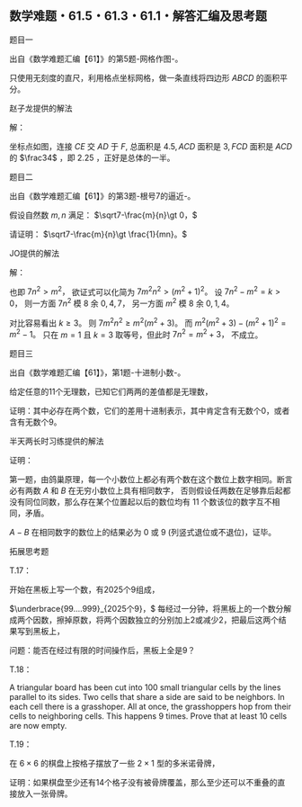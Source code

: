## 数学难题・61.5・61.3・61.1・解答汇编及思考题

题目一

出自《数学难题汇编【61】》的第5题-网格作图-。

只使用无刻度的直尺，利用格点坐标网格，做一条直线将四边形 $ABCD$ 的面积平分。

赵子龙提供的解法

解：

坐标点如图，连接 $CE$ 交 $AD$ 于 $F,$ 总面积是 $4.5,ACD$ 面积是 $3,FCD$ 面积是 $ACD$ 的 $\frac34$ ，即 $2.25$ ，正好是总体的一半。

题目二

出自《数学难题汇编【61】》的第3题-根号7的逼近-。

假设自然数 $m,n$ 满足： $\sqrt7-\frac{m}{n}\gt 0，$

请证明： $\sqrt7-\frac{m}{n}\gt \frac{1}{mn}。$

JO提供的解法

解：

也即 $7n^2\gt m^2，$ 欲证式可以化简为 $7m^2n^2\gt (m^2+1)^2。$ 设 $7n^2-m^2=k\gt0，$ 则一方面 $7n^2$ 模 $8$ 余 $0,4,7，$ 另一方面 $m^2$ 模 $8$ 余 $0,1,4。$ 

对比容易看出 $k\ge3。$ 则 $7m^2n^2\ge m^2(m^2+3)。$ 而 $m^2(m^2+3)-(m^2+1)^2=m^2-1。$ 只在 $m=1$ 且 $k=3$ 取等号，但此时 $7n^2=m^2+3，$ 不成立。

题目三

出自《数学难题汇编【61】》，第1题-十进制小数-。

给定任意的11个无理数，已知它们两两的差值都是无理数，

证明：其中必存在两个数，它们的差用十进制表示，其中肯定含有无数个0，或者含有无数个9。

半天两长时习练提供的解法

证明：

第一题，由鸽巢原理，每一个小数位上都必有两个数在这个数位上数字相同。断言必有两数 $A$ 和 $B$ 在无穷小数位上具有相同数字，
否则假设任两数在足够靠后起都没有同位同数，那么存在某个位置起以后的数位均有 $11$ 个数该位的数字互不相同，矛盾。

$A-B$ 在相同数字的数位上的结果必为 $0$ 或 $9$ (列竖式退位或不退位)，证毕。

拓展思考题

T.17：

开始在黑板上写一个数，有2025个9组成，

$\underbrace{99....999}_{2025个9}，$ 每经过一分钟，将黑板上的一个数分解成两个因数，擦掉原数，将两个因数独立的分别加上2或减少2，把最后这两个结果写到黑板上，

问题：能否在经过有限的时间操作后，黑板上全是9？

T.18：

A triangular board has been cut into 100 small triangular cells by the lines parallel to its sides. Two cells that share a side are said to be neighbors. In each cell there is a grasshoper. All at once, the grasshoppers hop from their cells to neighboring cells. This happens 9 times. Prove that at least 10 cells are now empty.

T.19：

在 $6\times6$ 的棋盘上按格子摆放了一些 $2\times1$ 型的多米诺骨牌，

证明：如果棋盘至少还有14个格子没有被骨牌覆盖，那么至少还可以不重叠的直接放入一张骨牌。

